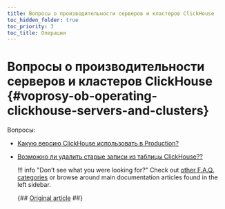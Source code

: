 ```yaml
---
title: Вопросы о производительности серверов и кластеров ClickHouse
toc_hidden_folder: true
toc_priority: 3
toc_title: Операции
---
```


# Вопросы о производительности серверов и кластеров ClickHouse {#voprosy-ob-operating-clickhouse-servers-and-clusters}

Вопросы:

-   [Какую версию ClickHouse использовать в Production?](production.md)
-   [Возможно ли удалить старые записи из таблицы ClickHouse??](delete-old-data.md)

    !!! info "Don’t see what you were looking for?"
        Check out [other F.A.Q. categories](../../faq/index.md) or browse around main documentation articles found in the left sidebar.

    {## [Original article](https://clickhouse.tech/docs/en/faq/production/) ##}
